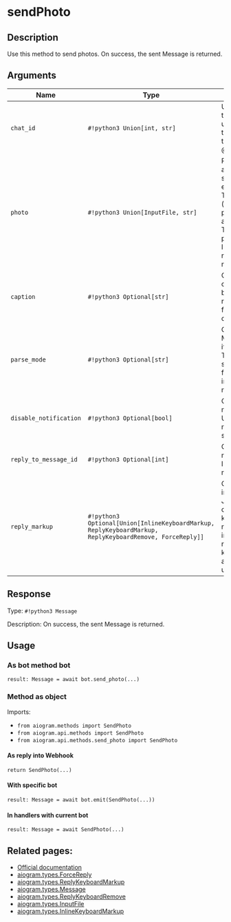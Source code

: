 # sendPhoto

## Description

Use this method to send photos. On success, the sent Message is returned.


## Arguments

| Name | Type | Description |
| - | - | - |
| `chat_id` | `#!python3 Union[int, str]` | Unique identifier for the target chat or username of the target channel (in the format @channelusername) |
| `photo` | `#!python3 Union[InputFile, str]` | Photo to send. Pass a file_id as String to send a photo that exists on the Telegram servers (recommended), pass an HTTP URL as a String for Telegram to get a photo from the Internet, or upload a new photo using multipart/form-data. |
| `caption` | `#!python3 Optional[str]` | Optional. Photo caption (may also be used when resending photos by file_id), 0-1024 characters |
| `parse_mode` | `#!python3 Optional[str]` | Optional. Send Markdown or HTML, if you want Telegram apps to show bold, italic, fixed-width text or inline URLs in the media caption. |
| `disable_notification` | `#!python3 Optional[bool]` | Optional. Sends the message silently. Users will receive a notification with no sound. |
| `reply_to_message_id` | `#!python3 Optional[int]` | Optional. If the message is a reply, ID of the original message |
| `reply_markup` | `#!python3 Optional[Union[InlineKeyboardMarkup, ReplyKeyboardMarkup, ReplyKeyboardRemove, ForceReply]]` | Optional. Additional interface options. A JSON-serialized object for an inline keyboard, custom reply keyboard, instructions to remove reply keyboard or to force a reply from the user. |



## Response

Type: `#!python3 Message`

Description: On success, the sent Message is returned.


## Usage


### As bot method bot

```python3
result: Message = await bot.send_photo(...)
```

### Method as object

Imports:

- `from aiogram.methods import SendPhoto`
- `from aiogram.api.methods import SendPhoto`
- `from aiogram.api.methods.send_photo import SendPhoto`

#### As reply into Webhook
```python3
return SendPhoto(...)
```

#### With specific bot
```python3
result: Message = await bot.emit(SendPhoto(...))
```

#### In handlers with current bot
```python3
result: Message = await SendPhoto(...)
```


## Related pages:

- [Official documentation](https://core.telegram.org/bots/api#sendphoto)
- [aiogram.types.ForceReply](../types/force_reply.md)
- [aiogram.types.ReplyKeyboardMarkup](../types/reply_keyboard_markup.md)
- [aiogram.types.Message](../types/message.md)
- [aiogram.types.ReplyKeyboardRemove](../types/reply_keyboard_remove.md)
- [aiogram.types.InputFile](../types/input_file.md)
- [aiogram.types.InlineKeyboardMarkup](../types/inline_keyboard_markup.md)
